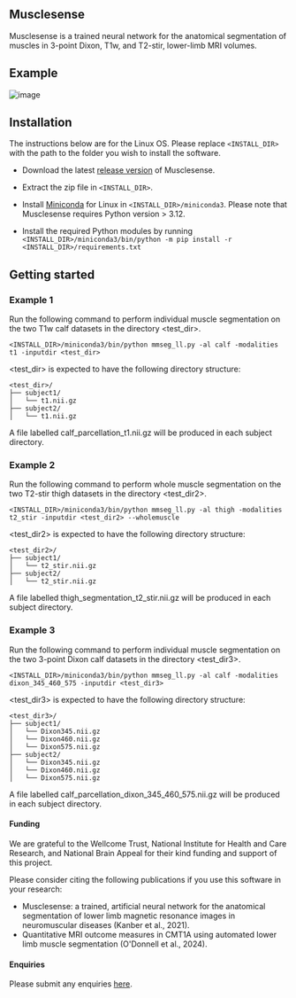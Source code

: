 ## Musclesense 
Musclesense is a trained neural network for the anatomical segmentation of muscles in 3-point Dixon, T1w, and T2-stir, lower-limb MRI volumes. 

## Example
![image](https://github.com/user-attachments/assets/647b7253-4b80-44e6-b8b3-81a7829a2b04)

## Installation
The instructions below are for the Linux OS. Please replace ```<INSTALL_DIR>``` with the path to the folder you wish to install the software.

* Download the latest [release version](https://github.com/bariskanber/musclesenseworkbench/releases) of Musclesense.

* Extract the zip file in ```<INSTALL_DIR>```.

* Install [Miniconda](https://docs.anaconda.com/miniconda/miniconda-install) for Linux in ```<INSTALL_DIR>/miniconda3```. Please note that Musclesense requires Python version > 3.12.

* Install the required Python modules by running ```<INSTALL_DIR>/miniconda3/bin/python -m pip install -r <INSTALL_DIR>/requirements.txt```

## Getting started

### Example 1
Run the following command to perform individual muscle segmentation on the two T1w calf datasets in the directory <test_dir>.

```
<INSTALL_DIR>/miniconda3/bin/python mmseg_ll.py -al calf -modalities t1 -inputdir <test_dir>
```

<test_dir> is expected to have the following directory structure:

```
<test_dir>/
├── subject1/
│   └── t1.nii.gz
├── subject2/
│   └── t1.nii.gz
```

A file labelled calf_parcellation_t1.nii.gz will be produced in each subject directory.

### Example 2
Run the following command to perform whole muscle segmentation on the two T2-stir thigh datasets in the directory <test_dir2>.

```
<INSTALL_DIR>/miniconda3/bin/python mmseg_ll.py -al thigh -modalities t2_stir -inputdir <test_dir2> --wholemuscle
```

<test_dir2> is expected to have the following directory structure:

```
<test_dir2>/
├── subject1/
│   └── t2_stir.nii.gz
├── subject2/
│   └── t2_stir.nii.gz
```

A file labelled thigh_segmentation_t2_stir.nii.gz will be produced in each subject directory.

### Example 3
Run the following command to perform individual muscle segmentation on the two 3-point Dixon calf datasets in the directory <test_dir3>.

```
<INSTALL_DIR>/miniconda3/bin/python mmseg_ll.py -al calf -modalities dixon_345_460_575 -inputdir <test_dir3>
```

<test_dir3> is expected to have the following directory structure:

```
<test_dir3>/
├── subject1/
│   └── Dixon345.nii.gz
│   └── Dixon460.nii.gz
│   └── Dixon575.nii.gz
├── subject2/
│   └── Dixon345.nii.gz
│   └── Dixon460.nii.gz
│   └── Dixon575.nii.gz
```

A file labelled calf_parcellation_dixon_345_460_575.nii.gz will be produced in each subject directory.

#### Funding
We are grateful to the Wellcome Trust, National Institute for Health and Care Research, and National Brain Appeal for their kind funding and support of this project.

Please consider citing the following publications if you use this software in your research:
* Musclesense: a trained, artificial neural network for the anatomical segmentation of lower limb magnetic resonance images in neuromuscular diseases (Kanber et al., 2021).
* Quantitative MRI outcome measures in CMT1A using automated lower limb muscle segmentation (O'Donnell et al., 2024).

#### Enquiries
Please submit any enquiries [here](mailto:b.kanber@ucl.ac.uk).
